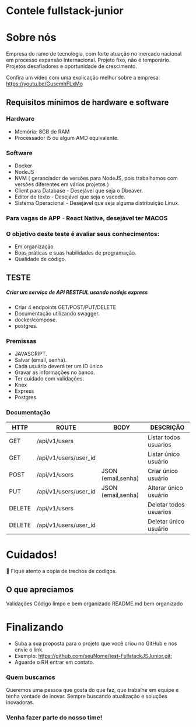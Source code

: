 # Contele fullstack-junior
# Sobre nós
Empresa do ramo de tecnologia, com forte atuação no mercado nacional em processo expansão Internacional. Projeto fixo, não é temporário. Projetos desafiadores e oportunidade de crescimento.

Confira um vídeo com uma explicação melhor sobre a empresa: https://youtu.be/GusemhFLxMo

## Requisitos mínimos de hardware e software

### Hardware

- Memória: 8GB de RAM
- Processador i5 ou algum AMD equivalente. 

### Software
- Docker
- NodeJS
- NVM ( geranciador de versões para NodeJS, pois trabalhamos com versões diferentes em vários projetos ) 
- Client para Database  -  Desejável que seja o Dbeaver.
- Editor de texto - Desejável que seja o vscode. 
- Sistema Operacional - Desejável que seja alguma distribuição Linux. 

### Para vagas de APP - React Native, desejável ter MACOS

### O objetivo deste teste é avaliar seus conhecimentos: 
- Em organização
- Boas práticas e suas habilidades de programação.
- Qualidade de código.

## TESTE
##### Criar um serviço de API RESTFUL usando nodejs express
- Criar 4 endpoints GET/POST/PUT/DELETE
- Documentação utilizando swagger.
- docker/compose.
- postgres.

### Premissas
- JAVASCRIPT.
- Salvar (email, senha).
- Cada usuário deverá ter um ID único
- Gravar as informações no banco.
- Ter cuidado com validações.
- Knex
- Express
- Postgres

### Documentação
HTTP | ROUTE | BODY | DESCRIÇÃO |
| --- | ------ | ------ |  ------ |
| GET | /api/v1/users |  | Listar todos usuarios
| GET | /api/v1/users/user_id | | Listar único usuário
| POST | /api/v1/users | JSON (email,senha) | Criar único usuário
| PUT | /api/v1/users/user_id | JSON (email,senha) | Alterar único usuário
| DELETE | /api/v1/users | | Deletar todos usuarios
| DELETE | /api/v1/users/user_id | | Deletar único usuário

# Cuidados!
🔴 Fiqué atento a copia de trechos de codigos.

## O que apreciamos
Validações
Código limpo e bem organizado
README.md bem organizado

# Finalizando
* Suba a sua proposta para o projeto que você criou no GitHub e nos envie o link.
* Exemplo: https://github.com/seuNome/test-FullstackJSJunior.git;
* Aguarde o RH entrar em contato.

### Quem buscamos
Queremos uma pessoa que gosta do que faz, que trabalhe em equipe e tenha vontade de inovar. Sempre buscando atualização e soluções inovadoras.

### Venha fazer parte do nosso time!

